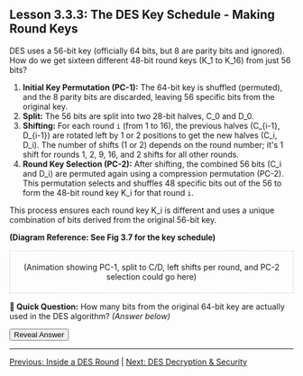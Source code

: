 ## Lesson 3.3.3: The DES Key Schedule - Making Round Keys

DES uses a 56-bit key (officially 64 bits, but 8 are parity bits and ignored). How do we get sixteen different 48-bit round keys (K_1 to K_16) from just 56 bits?

1.  **Initial Key Permutation (PC-1):** The 64-bit key is shuffled (permuted), and the 8 parity bits are discarded, leaving 56 specific bits from the original key.
2.  **Split:** The 56 bits are split into two 28-bit halves, C_0 and D_0.
3.  **Shifting:** For each round `i` (from 1 to 16), the previous halves (C_{i-1}, D_{i-1}) are rotated left by 1 or 2 positions to get the new halves (C_i, D_i). The number of shifts (1 or 2) depends on the round number; it's 1 shift for rounds 1, 2, 9, 16, and 2 shifts for all other rounds.
4.  **Round Key Selection (PC-2):** After shifting, the combined 56 bits (C_i and D_i) are permuted again using a compression permutation (PC-2). This permutation selects and shuffles 48 specific bits out of the 56 to form the 48-bit round key K_i for that round `i`.

This process ensures each round key K_i is different and uses a unique combination of bits derived from the original 56-bit key.

**(Diagram Reference: See Fig 3.7 for the key schedule)**

<!-- Placeholder for potential Key Schedule animation -->
<div id="keyschedule-animation-placeholder" style="border:1px dashed #ccc; padding: 20px; margin: 15px 0; text-align: center;">
  (Animation showing PC-1, split to C/D, left shifts per round, and PC-2 selection could go here)
</div>

**🤔 Quick Question:** How many bits from the original 64-bit key are actually used in the DES algorithm?
*(Answer below)*

<button onclick="revealAnswer('keyBitsAnswer', this)">Reveal Answer</button>
<span id="keyBitsAnswer" style="display: none;">
*(Answer: 56 bits. The other 8 are parity bits and are discarded by PC-1.)*
</span>

---

[Previous: Inside a DES Round](ch03_round.html) | [Next: DES Decryption & Security](ch03_security.html)

<script src="../scripts/main.js"></script> <!-- Include shared revealAnswer function --> 